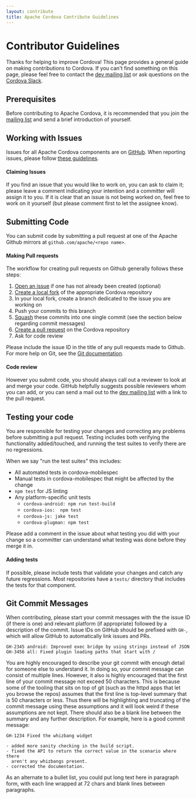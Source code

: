 ```yaml
---
layout: contribute
title: Apache Cordova Contribute Guidelines
---
```


# Contributor Guidelines

Thanks for helping to improve Cordova! This page provides a general guide on making contributions to Cordova. If you can't find something on this page, please feel free to contact the [dev mailing list](https://cordova.apache.org/contact) or ask questions on the [Cordova Slack](https://s.apache.org/cordova-slack).

## Prerequisites

Before contributing to Apache Cordova, it is recommended that you join the [mailing list](https://cordova.apache.org/contact/) and send a brief introduction of yourself.

## Working with Issues
Issues for all Apache Cordova components are on [GitHub](https://github.com/apache/cordova). When reporting issues, please follow [these guidelines](./issues.html).

#### Claiming Issues

If you find an issue that you would like to work on, you can ask to claim it; please leave a comment indicating your intention and a committer will assign it to you. If it is clear that an issue is not being worked on, feel free to work on it yourself (but please comment first to let the assignee know).

## Submitting Code

You can submit code by submitting a pull request at one of the Apache Github mirrors at `github.com/apache/<repo name>`.

#### Making Pull requests

The workflow for creating pull requests on Github generally follows these steps:

1. [Open an issue](./issues.html) if one has not already been created (optional)
2. [Create a local fork](https://help.github.com/articles/fork-a-repo/) of the appropriate Cordova repository
3. In your local fork, create a branch dedicated to the issue you are working on
4. Push your commits to this branch
5. [Squash](https://www.git-scm.com/book/en/v2/Git-Tools-Rewriting-History#Squashing-Commits) these commits into one single commit (see the section below regarding commit messages)
6. [Create a pull request](https://help.github.com/articles/using-pull-requests/) on the Cordova repository
7. Ask for code review

Please include the issue ID in the title of any pull requests made to Github. For more help on Git, see the [Git documentation](https://git-scm.com/doc).

#### Code review

However you submit code, you should always call out a reviewer to look at and merge your code. GitHub helpfully suggests possible reviewers whom you can add, or you can send a mail out to the [dev mailing list](https://cordova.apache.org/contact) with a link to the pull request.

## Testing your code

You are responsible for testing your changes and correcting any problems before submitting a pull request. Testing includes both verifying the functionality added/touched, and running the test suites to verify there are no regressions.

When we say "run the test suites" this includes:
* All automated tests in cordova-mobilespec
* Manual tests in cordova-mobilespec that might be affected by the change
* `npm test` for JS linting
* Any platform-specific unit tests
    * `cordova-android: npm run test-build`
    * `cordova-ios:  npm test`
    * `cordova-js: jake test`
    * `cordova-plugman: npm test`

Please add a comment in the issue about what testing you did with your change so a committer can understand what testing was done before they merge it in.

#### Adding tests

If possible, please include tests that validate your changes and catch any future regressions. Most repositories have a `tests/` directory that includes the tests for that component.

## Git Commit Messages

When contributing, please start your commit messages with the the issue ID (if there is one) and relevant platform (if appropriate) followed by a description of the commit. Issue IDs on GitHub should be prefixed with `GH-`, which will allow GitHub to automatically link issues and PRs.

```
GH-2345 android: Improved exec bridge by using strings instead of JSON
GH-3456 all: Fixed plugin loading paths that start with /
```

You are highly encouraged to describe your git commit with enough detail for someone else to understand it. In doing so, your commit message can consist of multiple lines. However, it also is highly encouraged that the first line of your commit message not exceed 50 characters. This is because some of the tooling that sits on top of git (such as the httpd apps that let you browse the repos) assumes that the first line is top-level summary that is 50 characters or less. Thus there will be highlighting and truncating of the commit message using these assumptions and it will look weird if these assumptions are not kept. There should also be a blank line between the summary and any further description. For example, here is a good commit message:

```
GH-1234 Fixed the whizbang widget

- added more sanity checking in the build script.
- fixed the API to return the correct value in the scenario where there
  aren't any whizbangs present.
- corrected the documentation.
```

As an alternate to a bullet list, you could put long text here in paragraph form, with each line wrapped at 72 chars and blank lines between paragraphs.
